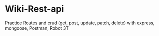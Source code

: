 # Wiki-Rest-api
Practice Routes and crud (get, post, update, patch, delete) with express, mongoose, Postman, Robot 3T
